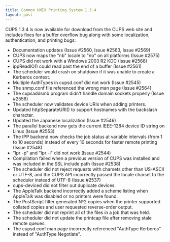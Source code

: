 ```yaml
---
title: Common UNIX Printing System 1.3.4
layout: post
---
```


CUPS 1.3.4 is now available for download from the CUPS web site and includes fixes for a buffer overflow bug along with some localization, authentication, and printing bugs:
- Documentation updates (Issue #2560, Issue #2563, Issue #2569)
- CUPS now maps the &quot;nb&quot; locale to &quot;no&quot; on all platforms (Issue #2575)
- CUPS did not work with a Windows 2003 R2 KDC (Issue #2568)
- ippReadIO() could read past the end of a buffer (Issue #2561)
- The scheduler would crash on shutdown if it was unable to create a Kerberos context.
- Multiple AuthTypes in cupsd.conf did not work (Issue #2545)
- The snmp.conf file referenced the wrong man page (Issue #2564)
- The cupsaddsmb program didn't handle domain sockets properly (Issue #2556)
- The scheduler now validates device URIs when adding printers.
- Updated httpSeparateURI() to support hostnames with the backslash character.
- Updated the Japanese localization (Issue #2546)
- The parallel backend now gets the current IEEE-1284 device ID string on Linux (Issue #2553)
- The IPP backend now checks the job status at variable intervals (from 1 to 10 seconds) instead of every 10 seconds for faster remote printing (Issue #2548)
- &quot;lpr -p&quot; and &quot;lpr -l&quot; did not work (Issue #2544)
- Compilation failed when a previous version of CUPS was installed and was included in the SSL include path (Issue #2538)
- The scheduler did not reject requests with charsets other than US-ASCII or UTF-8, and the CUPS API incorrectly passed the locale charset to the scheduler instead of UTF-8 (Issue #2537)
- cups-deviced did not filter out duplicate devices.
- The AppleTalk backend incorrectly added a scheme listing when AppleTalk was disabled or no printers were found.
- The PostScript filter generated N^2 copies when the printer supported collated copies and user requested reverse-order output.
- The scheduler did not reprint all of the files in a job that was held.
- The scheduler did not update the printcap file after removing stale remote queues.
- The cupsd.conf man page incorrectly referenced &quot;AuthType Kerberos&quot; instead of &quot;AuthType Negotiate&quot;.
